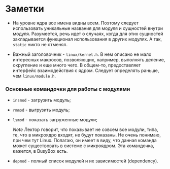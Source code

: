 # Заметки

* На уровне ядра все имена видны всем. Поэтому следует использовать уникальные
  названия для модуля и сущностей внутри модуля. Разумеется, речь идет о
  случаях, когда для этих сущностей закладывается функционал использования в
  других модулях. А так, `static` никто не отменял.

* Важный заголовочник - `linux/kernel.h`. В нем описано не мало интересных
  макросов, позволяющих, например, выполнять деление, округление и еще много
  чего. В общем-то, предоставляет интерфейс взаимодействия с ядром. Следует
  определять раньше, чем `linux/module.h`.

### Основные командочки для работы с модулями

* `insmod` - загрузить модуль;
* `rmmod` - выгрузить модуль;
* `lsmod` - показать загруженные модули;

  *Note* Лектор говорит, что показывает не совсем все модули, типа, те, что в
  микроядро входят, не будут показаны. Не очень понимаю, при чем тут Linux.
  Полагаю, он имеет в виду, что данная команда может существовать в системе
  с микроядром. Эта командочка, кажется, в BusyBox есть.

* `depmod` - полный список модулей и их зависимостей (dependency).
